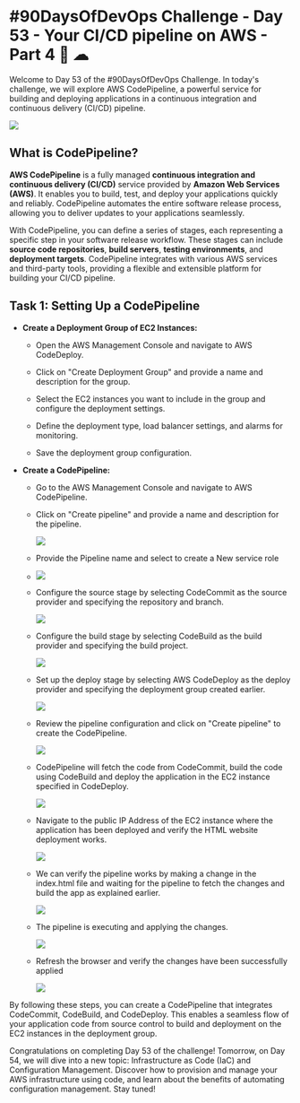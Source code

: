 # #90DaysOfDevOps Challenge - Day 53 - Your CI/CD pipeline on AWS - Part 4 🚀 ☁

Welcome to Day 53 of the #90DaysOfDevOps Challenge. In today's challenge, we will explore AWS CodePipeline, a powerful service for building and deploying applications in a continuous integration and continuous delivery (CI/CD) pipeline.

![](https://cdn.hashnode.com/res/hashnode/image/upload/v1688931455116/fd0498b9-2925-4885-8c5f-dbc08ca77456.jpeg)

## What is CodePipeline?

**AWS CodePipeline** is a fully managed **continuous integration and continuous delivery (CI/CD)** service provided by **Amazon Web Services (AWS)**. It enables you to build, test, and deploy your applications quickly and reliably. CodePipeline automates the entire software release process, allowing you to deliver updates to your applications seamlessly.

With CodePipeline, you can define a series of stages, each representing a specific step in your software release workflow. These stages can include **source code repositories**, **build servers**, **testing environments**, and **deployment targets**. CodePipeline integrates with various AWS services and third-party tools, providing a flexible and extensible platform for building your CI/CD pipeline.

## Task 1: Setting Up a CodePipeline

* **Create a Deployment Group of EC2 Instances:**
    
    * Open the AWS Management Console and navigate to AWS CodeDeploy.
        
    * Click on "Create Deployment Group" and provide a name and description for the group.
        
    * Select the EC2 instances you want to include in the group and configure the deployment settings.
        
    * Define the deployment type, load balancer settings, and alarms for monitoring.
        
    * Save the deployment group configuration.
        
* **Create a CodePipeline:**
    
    * Go to the AWS Management Console and navigate to AWS CodePipeline.
        
    * Click on "Create pipeline" and provide a name and description for the pipeline.
        
        ![](https://cdn.hashnode.com/res/hashnode/image/upload/v1689186788736/9a03fefd-e436-4cb6-98d4-d9dbc719c04b.jpeg)
        
    * Provide the Pipeline name and select to create a New service role
        
    * ![](https://cdn.hashnode.com/res/hashnode/image/upload/v1689186904811/c9fd9acf-fc19-4125-8b08-3f5ddd102f94.jpeg)
        
    * Configure the source stage by selecting CodeCommit as the source provider and specifying the repository and branch.
        
        ![](https://cdn.hashnode.com/res/hashnode/image/upload/v1689186913073/31b95edf-e60b-4efd-a129-ab1590cbec81.jpeg)
        
    * Configure the build stage by selecting CodeBuild as the build provider and specifying the build project.
        
        ![](https://cdn.hashnode.com/res/hashnode/image/upload/v1689186952629/0c5a58c4-6bad-4d56-8a16-27340e3e571a.jpeg)
        
    * Set up the deploy stage by selecting AWS CodeDeploy as the deploy provider and specifying the deployment group created earlier.
        
        ![](https://cdn.hashnode.com/res/hashnode/image/upload/v1689186982636/533383de-8879-4ad9-8d20-4d3ec0fe6890.jpeg)
        
    * Review the pipeline configuration and click on "Create pipeline" to create the CodePipeline.
        
        ![](https://cdn.hashnode.com/res/hashnode/image/upload/v1689187187317/9ac92c71-bfff-43d5-87af-98b0ad42c3e1.jpeg)
        
    * CodePipeline will fetch the code from CodeCommit, build the code using CodeBuild and deploy the application in the EC2 instance specified in CodeDeploy.
        
        ![](https://cdn.hashnode.com/res/hashnode/image/upload/v1689187276728/2a7d94a4-d2d5-411c-8927-d67e51e32fbf.jpeg)
        
    * Navigate to the public IP Address of the EC2 instance where the application has been deployed and verify the HTML website deployment works.
        
        ![](https://cdn.hashnode.com/res/hashnode/image/upload/v1689187371102/8dd47916-5214-4578-abe3-be4f6e3d57d5.jpeg)
        
    * We can verify the pipeline works by making a change in the index.html file and waiting for the pipeline to fetch the changes and build the app as explained earlier.
        
        ![](https://cdn.hashnode.com/res/hashnode/image/upload/v1689187512891/0705efde-9ce1-42dc-90f0-201d9697f596.jpeg)
        
    * The pipeline is executing and applying the changes.
        
        ![](https://cdn.hashnode.com/res/hashnode/image/upload/v1689187552606/45c07f54-9a63-4355-aa32-b3de60f2d99b.jpeg)
        
    * Refresh the browser and verify the changes have been successfully applied
        
        ![](https://cdn.hashnode.com/res/hashnode/image/upload/v1689187655083/c67d40d1-094a-41db-a3bd-9c671cef34d2.jpeg)
        

By following these steps, you can create a CodePipeline that integrates CodeCommit, CodeBuild, and CodeDeploy. This enables a seamless flow of your application code from source control to build and deployment on the EC2 instances in the deployment group.

Congratulations on completing Day 53 of the challenge! Tomorrow, on Day 54, we will dive into a new topic: Infrastructure as Code (IaC) and Configuration Management. Discover how to provision and manage your AWS infrastructure using code, and learn about the benefits of automating configuration management. Stay tuned!